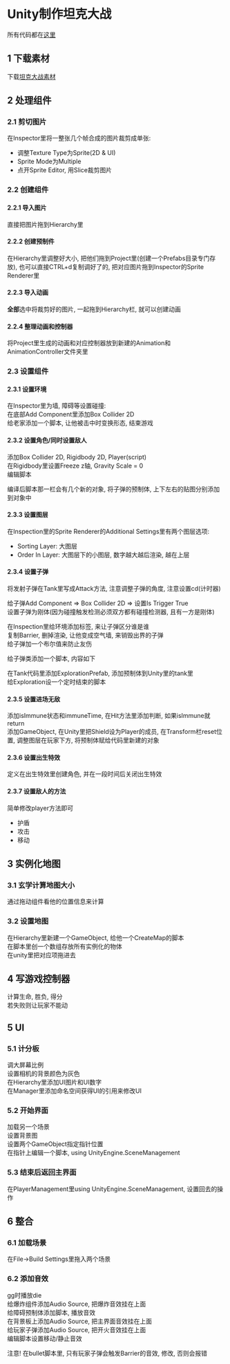 
# Unity制作坦克大战

所有代码都在[这里](https://github.com/xiong35/UnityWork)  

## 1 下载素材

下载[坦克大战素材](http://www.sikiedu.com/course/90/material/2429/download)  

## 2 处理组件

### 2.1 剪切图片

在Inspector里将一整张几个帧合成的图片裁剪成单张:

- 调整Texture Type为Sprite(2D & UI)
- Sprite Mode为Multiple
- 点开Sprite Editor, 用Slice裁剪图片

### 2.2 创建组件

#### 2.2.1 导入图片

直接把图片拖到Hierarchy里

#### 2.2.2 创建预制件

在Hierarchy里调整好大小, 把他们拖到Project里(创建一个Prefabs目录专门存放), 也可以直接CTRL+d复制调好了的, 把对应图片拖到Inspector的Sprite Renderer里

#### 2.2.3 导入动画

**全部**选中将裁剪好的图片, 一起拖到Hierarchy栏, 就可以创建动画

#### 2.2.4 整理动画和控制器

将Project里生成的动画和对应控制器放到新建的Animation和AnimationController文件夹里

### 2.3 设置组件

#### 2.3.1 设置环境

在Inspector里为墙, 障碍等设置碰撞:  
在底部Add Component里添加Box Collider 2D  
给老家添加一个脚本, 让他被击中时变换形态, 结束游戏  

#### 2.3.2 设置角色/同时设置敌人

添加Box Collider 2D, Rigidbody 2D, Player(script)  
在Rigidbody里设置Freeze z轴, Gravity Scale = 0  
编辑脚本  

编译后脚本那一栏会有几个新的对象, 将子弹的预制体, 上下左右的贴图分别添加到对象中

#### 2.3.3 设置图层

在Inspection里的Sprite Renderer的Additional Settings里有两个图层选项:

- Sorting Layer: 大图层
- Order In Layer: 大图层下的小图层, 数字越大越后渲染, 越在上层

#### 2.3.4 设置子弹

将发射子弹在Tank里写成Attack方法, 注意调整子弹的角度, 注意设置cd(计时器)  

给子弹Add Component => Box Collider 2D => 设置Is Trigger True  
设置子弹为刚体(因为碰撞触发检测必须双方都有碰撞检测器, 且有一方是刚体)  

在Inspection里给环境添加标签, 来让子弹区分谁是谁  
复制Barrier, 删掉渲染, 让他变成空气墙, 来销毁出界的子弹  
给子弹加一个布尔值来防止友伤  

给子弹类添加一个脚本, 内容如下  

在Tank代码里添加ExplorationPrefab, 添加预制体到Unity里的tank里  
给Exploration设一个定时结束的脚本  

#### 2.3.5 设置进场无敌

添加isImmune状态和immuneTime, 在Hit方法里添加判断, 如果isImmune就return  
添加GameObject, 在Unity里把Shield设为Player的成员, 在Transform栏reset位置, 调整图层在玩家下方, 将预制体赋给代码里新建的对象  

#### 2.3.6 设置出生特效

定义在出生特效里创建角色, 并在一段时间后关闭出生特效

#### 2.3.7 设置敌人的方法

简单修改player方法即可

- 护盾
- 攻击
- 移动

## 3 实例化地图

### 3.1 玄学计算地图大小

通过拖动组件看他的位置信息来计算

### 3.2 设置地图

在Hierarchy里新建一个GameObject, 给他一个CreateMap的脚本  
在脚本里创一个数组存放所有实例化的物体  
在unity里把对应项拖进去  

## 4 写游戏控制器

计算生命, 胜负, 得分  
若失败则让玩家不能动  

## 5 UI

### 5.1 计分板

调大屏幕比例  
设置相机的背景颜色为灰色  
在Hierarchy里添加UI图片和UI数字  
在Manager里添加命名空间获得UI的引用来修改UI  

### 5.2 开始界面

加载另一个场景  
设置背景图  
设置两个GameObject指定指针位置  
在指针上编辑一个脚本, using UnityEngine.SceneManagement  

### 5.3 结束后返回主界面

在PlayerManagement里using UnityEngine.SceneManagement, 设置回去的操作

## 6 整合

### 6.1 加载场景

在File->Build Settings里拖入两个场景  

### 6.2 添加音效

gg时播放die  
给爆炸组件添加Audio Source, 把爆炸音效挂在上面  
给障碍预制体添加脚本, 播放音效  
在背景板上添加Audio Source, 把主界面音效挂在上面  
给玩家子弹添加Audio Source, 把开火音效挂在上面  
编辑脚本设置移动/静止音效  

注意! 在bullet脚本里, 只有玩家子弹会触发Barrier的音效, 修改, 否则会报错  
